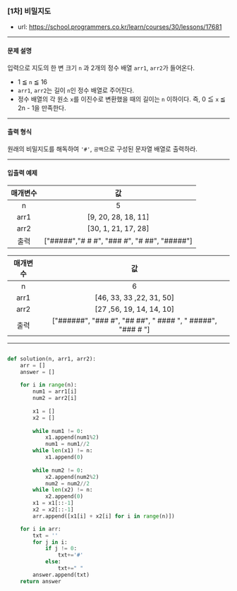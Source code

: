 ### [1차] 비밀지도

 - url: https://school.programmers.co.kr/learn/courses/30/lessons/17681
 
 --------
 
#### 문제 설명
입력으로 지도의 한 변 크기 `n` 과 2개의 정수 배열 `arr1`, `arr2`가 들어온다.
 - 1 ≦ `n` ≦ 16
 - `arr1`, `arr2`는 길이 `n`인 정수 배열로 주어진다.
 - 정수 배열의 각 원소 `x`를 이진수로 변환했을 때의 길이는 `n` 이하이다. 즉, 0 ≦ `x` ≦ 2n - 1을 만족한다.
 
 --------
 
#### 출력 형식
원래의 비밀지도를 해독하여 `'#'`, `공백`으로 구성된 문자열 배열로 출력하라.

--------
 
#### 입출력 예제
 |매개변수|값|
 |:---:|:---:|
 |n|5|
 |arr1|[9, 20, 28, 18, 11]|
 |arr2|[30, 1, 21, 17, 28]|
 |출력|["#####","# # #", "### #", "# ##", "#####"]|

 |매개변수|값|
 |:---:|:---:|
 |n|6|
 |arr1|[46, 33, 33 ,22, 31, 50]|
 |arr2|[27 ,56, 19, 14, 14, 10]|
 |출력|["######", "### #", "## ##", " #### ", " #####", "### # "]|
--------

```python

def solution(n, arr1, arr2):
    arr = []
    answer = []
    
    for i in range(n):
        num1 = arr1[i]
        num2 = arr2[i]
        
        x1 = []
        x2 = []
        
        while num1 != 0:
            x1.append(num1%2)
            num1 = num1//2
        while len(x1) != n:
            x1.append(0)
        
        while num2 != 0:
            x2.append(num2%2)
            num2 = num2//2
        while len(x2) != n:
            x2.append(0)
        x1 = x1[::-1]
        x2 = x2[::-1]
        arr.append([x1[i] + x2[i] for i in range(n)])

    for i in arr:
        txt = ''
        for j in i:
            if j != 0:
                txt+='#'
            else:
                txt+=" "
        answer.append(txt)
    return answer

```